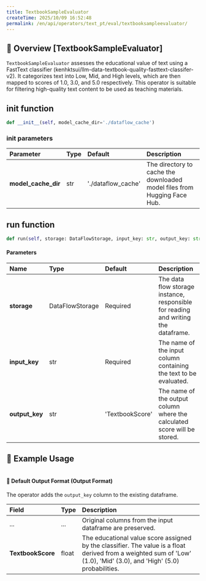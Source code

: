 ```yaml
---
title: TextbookSampleEvaluator
createTime: 2025/10/09 16:52:48
permalink: /en/api/operators/text_pt/eval/textbooksampleevaluator/
---
```


## 📘 Overview [TextbookSampleEvaluator]
`TextbookSampleEvaluator` assesses the educational value of text using a FastText classifier (kenhktsui/llm-data-textbook-quality-fasttext-classifer-v2). It categorizes text into Low, Mid, and High levels, which are then mapped to scores of 1.0, 3.0, and 5.0 respectively. This operator is suitable for filtering high-quality text content to be used as teaching materials.

## __init__ function
```python
def __init__(self, model_cache_dir='./dataflow_cache')
```
### init parameters
| Parameter | Type | Default | Description |
| :--- | :--- | :--- | :--- |
| **model_cache_dir** | str | './dataflow_cache' | The directory to cache the downloaded model files from Hugging Face Hub. |

## run function
```python
def run(self, storage: DataFlowStorage, input_key: str, output_key: str='TextbookScore')
```
#### Parameters
| Name | Type | Default | Description |
| :--- | :--- | :--- | :--- |
| **storage** | DataFlowStorage | Required | The data flow storage instance, responsible for reading and writing the dataframe. |
| **input_key** | str | Required | The name of the input column containing the text to be evaluated. |
| **output_key** | str | 'TextbookScore' | The name of the output column where the calculated score will be stored. |

## 🧠 Example Usage
```python

```

#### 🧾 Default Output Format (Output Format)
The operator adds the `output_key` column to the existing dataframe.

| Field | Type | Description |
| :--- | :--- | :--- |
| ... | ... | Original columns from the input dataframe are preserved. |
| **TextbookScore** | float | The educational value score assigned by the classifier. The value is a float derived from a weighted sum of 'Low' (1.0), 'Mid' (3.0), and 'High' (5.0) probabilities. |
